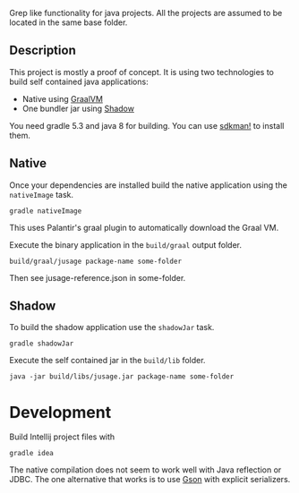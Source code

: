 Grep like functionality for java projects. All the projects are assumed
to be located in the same base folder.

## Description

This project is mostly a proof of concept. It is using two technologies to build
self contained java applications:

- Native using [GraalVM](https://www.graalvm.org/)
- One bundler jar using [Shadow](https://github.com/johnrengelman/shadow)


You need gradle 5.3 and java 8 for building. 
You can use [sdkman!](https://sdkman.io) to install them.

## Native

Once your dependencies are installed build the native application using the `nativeImage` task.

```gradle nativeImage```

This uses Palantir's graal plugin to automatically download the Graal VM.

Execute the binary application in the `build/graal` output folder.

```build/graal/jusage package-name some-folder```

Then see jusage-reference.json in some-folder.

## Shadow

To build the shadow application use the `shadowJar` task.

```gradle shadowJar```

Execute the self contained jar in the `build/lib` folder.

```java -jar build/libs/jusage.jar package-name some-folder```


# Development

Build Intellij project files with 

```gradle idea```


The native compilation does not seem to work well with Java reflection or JDBC. 
The one alternative that works is to use [Gson](https://github.com/google/gson/blob/master/UserGuide.md)
with explicit serializers.

